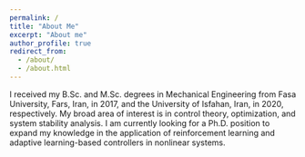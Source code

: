 ```yaml
---
permalink: /
title: "About Me"
excerpt: "About me"
author_profile: true
redirect_from: 
  - /about/
  - /about.html
---
```


I received my B.Sc. and M.Sc. degrees in Mechanical Engineering from Fasa University, Fars, Iran, in 2017, and the University of Isfahan, Iran, in 2020, respectively. My broad area of interest is in control theory, optimization, and system stability analysis. I am currently looking for a Ph.D. position to expand my knowledge in the application of reinforcement learning and adaptive learning-based controllers in nonlinear systems.
